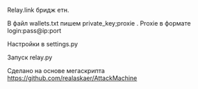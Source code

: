 Relay.link бридж етн. 

В файл wallets.txt пишем private_key;proxie . Proxie в формате login:pass@ip:port

Настройки в settings.py

Запуск relay.py

Сделано на основе мегаскрипта https://github.com/realaskaer/AttackMachine

